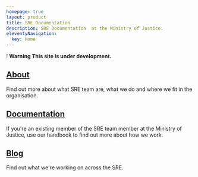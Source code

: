 ```yaml
---
homepage: true
layout: product
title: SRE Documentation 
description: SRE Documentation  at the Ministry of Justice.
eleventyNavigation:
  key: Home
---
```

<div class="govuk-warning-text">
  <span class="govuk-warning-text__icon" aria-hidden="true">!</span>
  <strong class="govuk-warning-text__text">
    <span class="govuk-warning-text__assistive">Warning</span>
    This site is under development.
  </strong>
</div>
<div class="grid grid-cols-1 md:grid-cols-3 gap-4">
  <div class="grid-card">
    <h2 class="govuk-heading-m"><a href="content/about/" class="govuk-link">About</a></h2>
    <p class="govuk-body">Find out more about what SRE team are, what we do and where we fit in the organisation.</p>
  </div>
  <div class="grid-card">
    <h2 class="govuk-heading-m"><a href="content/Documentation/" class="govuk-link">Documentation</a></h2>
    <p class="govuk-body">If you're an existing member of the SRE team member  at the Ministry of Justice, use our handbook to find out more about how we work.</p>
  </div>
  <div class="grid-card">
    <h2 class="govuk-heading-m"><a href="content/blog/" class="govuk-link">Blog</a></h2>
    <p class="govuk-body">Find out what we're working on across the SRE.</p>
  </div>
</div>
